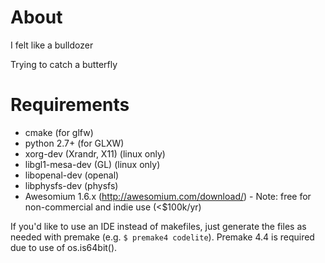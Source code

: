 About
=====
I felt like a bulldozer

Trying to catch a butterfly

Requirements
============
* cmake (for glfw)
* python 2.7+ (for GLXW)
* xorg-dev (Xrandr, X11) (linux only)
* libgl1-mesa-dev (GL) (linux only)
* libopenal-dev (openal)
* libphysfs-dev (physfs)
* Awesomium 1.6.x (http://awesomium.com/download/) - Note: free for non-commercial and indie use (<$100k/yr)

If you'd like to use an IDE instead of makefiles, just generate the files as needed with premake (e.g. <code>$ premake4 codelite</code>). Premake 4.4 is required due to use of os.is64bit().
